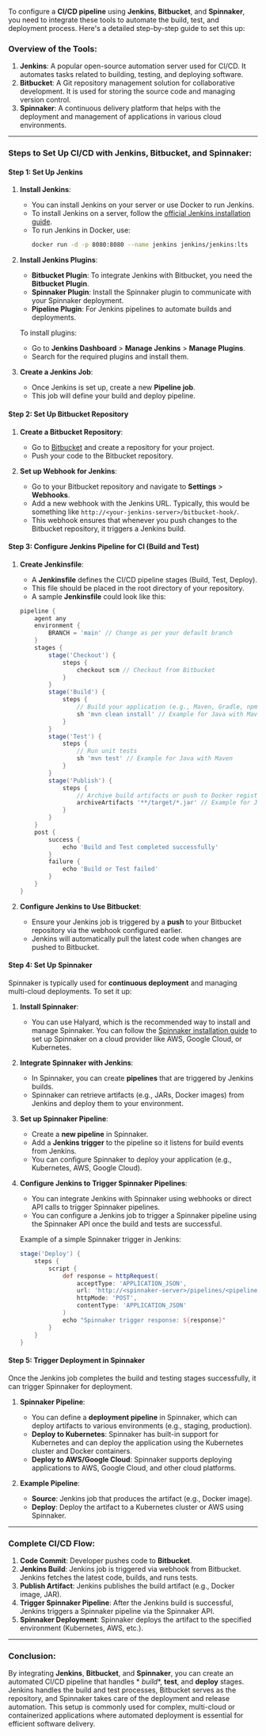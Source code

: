 To configure a **CI/CD pipeline** using **Jenkins**, **Bitbucket**, and **Spinnaker**, you need to integrate these tools
to automate the build, test, and deployment process. Here's a detailed step-by-step guide to set this up:

### **Overview of the Tools:**

1. **Jenkins**: A popular open-source automation server used for CI/CD. It automates tasks related to building, testing,
   and deploying software.
2. **Bitbucket**: A Git repository management solution for collaborative development. It is used for storing the source
   code and managing version control.
3. **Spinnaker**: A continuous delivery platform that helps with the deployment and management of applications in
   various cloud environments.

---

### **Steps to Set Up CI/CD with Jenkins, Bitbucket, and Spinnaker:**

#### **Step 1: Set Up Jenkins**

1. **Install Jenkins**:
    - You can install Jenkins on your server or use Docker to run Jenkins.
    - To install Jenkins on a server, follow
      the [official Jenkins installation guide](https://www.jenkins.io/doc/book/installing/).
    - To run Jenkins in Docker, use:
      ```bash
      docker run -d -p 8080:8080 --name jenkins jenkins/jenkins:lts
      ```

2. **Install Jenkins Plugins**:
    - **Bitbucket Plugin**: To integrate Jenkins with Bitbucket, you need the **Bitbucket Plugin**.
    - **Spinnaker Plugin**: Install the Spinnaker plugin to communicate with your Spinnaker deployment.
    - **Pipeline Plugin**: For Jenkins pipelines to automate builds and deployments.

   To install plugins:
    - Go to **Jenkins Dashboard** > **Manage Jenkins** > **Manage Plugins**.
    - Search for the required plugins and install them.

3. **Create a Jenkins Job**:
    - Once Jenkins is set up, create a new **Pipeline job**.
    - This job will define your build and deploy pipeline.

#### **Step 2: Set Up Bitbucket Repository**

1. **Create a Bitbucket Repository**:
    - Go to [Bitbucket](https://bitbucket.org/) and create a repository for your project.
    - Push your code to the Bitbucket repository.

2. **Set up Webhook for Jenkins**:
    - Go to your Bitbucket repository and navigate to **Settings** > **Webhooks**.
    - Add a new webhook with the Jenkins URL. Typically, this would be something like
      `http://<your-jenkins-server>/bitbucket-hook/`.
    - This webhook ensures that whenever you push changes to the Bitbucket repository, it triggers a Jenkins build.

#### **Step 3: Configure Jenkins Pipeline for CI (Build and Test)**

1. **Create Jenkinsfile**:
    - A **Jenkinsfile** defines the CI/CD pipeline stages (Build, Test, Deploy).
    - This file should be placed in the root directory of your repository.
    - A sample **Jenkinsfile** could look like this:

   ```groovy
   pipeline {
       agent any
       environment {
           BRANCH = 'main' // Change as per your default branch
       }
       stages {
           stage('Checkout') {
               steps {
                   checkout scm // Checkout from Bitbucket
               }
           }
           stage('Build') {
               steps {
                   // Build your application (e.g., Maven, Gradle, npm, etc.)
                   sh 'mvn clean install' // Example for Java with Maven
               }
           }
           stage('Test') {
               steps {
                   // Run unit tests
                   sh 'mvn test' // Example for Java with Maven
               }
           }
           stage('Publish') {
               steps {
                   // Archive build artifacts or push to Docker registry if needed
                   archiveArtifacts '**/target/*.jar' // Example for Java JAR
               }
           }
       }
       post {
           success {
               echo 'Build and Test completed successfully'
           }
           failure {
               echo 'Build or Test failed'
           }
       }
   }
   ```

2. **Configure Jenkins to Use Bitbucket**:
    - Ensure your Jenkins job is triggered by a **push** to your Bitbucket repository via the webhook configured
      earlier.
    - Jenkins will automatically pull the latest code when changes are pushed to Bitbucket.

#### **Step 4: Set Up Spinnaker**

Spinnaker is typically used for **continuous deployment** and managing multi-cloud deployments. To set it up:

1. **Install Spinnaker**:
    - You can use Halyard, which is the recommended way to install and manage Spinnaker. You can follow
      the [Spinnaker installation guide](https://www.spinnaker.io/docs/setup/install/halyard/) to set up Spinnaker on a
      cloud provider like AWS, Google Cloud, or Kubernetes.

2. **Integrate Spinnaker with Jenkins**:
    - In Spinnaker, you can create **pipelines** that are triggered by Jenkins builds.
    - Spinnaker can retrieve artifacts (e.g., JARs, Docker images) from Jenkins and deploy them to your environment.

3. **Set up Spinnaker Pipeline**:
    - Create a **new pipeline** in Spinnaker.
    - Add a **Jenkins trigger** to the pipeline so it listens for build events from Jenkins.
    - You can configure Spinnaker to deploy your application (e.g., Kubernetes, AWS, Google Cloud).

4. **Configure Jenkins to Trigger Spinnaker Pipelines**:
    - You can integrate Jenkins with Spinnaker using webhooks or direct API calls to trigger Spinnaker pipelines.
    - You can configure a Jenkins job to trigger a Spinnaker pipeline using the Spinnaker API once the build and tests
      are successful.

   Example of a simple Spinnaker trigger in Jenkins:

   ```groovy
   stage('Deploy') {
       steps {
           script {
               def response = httpRequest(
                   acceptType: 'APPLICATION_JSON',
                   url: 'http://<spinnaker-server>/pipelines/<pipeline-name>/trigger',
                   httpMode: 'POST',
                   contentType: 'APPLICATION_JSON'
               )
               echo "Spinnaker trigger response: ${response}"
           }
       }
   }
   ```

#### **Step 5: Trigger Deployment in Spinnaker**

Once the Jenkins job completes the build and testing stages successfully, it can trigger Spinnaker for deployment.

1. **Spinnaker Pipeline**:
    - You can define a **deployment pipeline** in Spinnaker, which can deploy artifacts to various environments (e.g.,
      staging, production).
    - **Deploy to Kubernetes**: Spinnaker has built-in support for Kubernetes and can deploy the application using the
      Kubernetes cluster and Docker containers.
    - **Deploy to AWS/Google Cloud**: Spinnaker supports deploying applications to AWS, Google Cloud, and other cloud
      platforms.

2. **Example Pipeline**:
    - **Source**: Jenkins job that produces the artifact (e.g., Docker image).
    - **Deploy**: Deploy the artifact to a Kubernetes cluster or AWS using Spinnaker.

---

### **Complete CI/CD Flow**:

1. **Code Commit**: Developer pushes code to **Bitbucket**.
2. **Jenkins Build**: Jenkins job is triggered via webhook from Bitbucket. Jenkins fetches the latest code, builds, and
   runs tests.
3. **Publish Artifact**: Jenkins publishes the build artifact (e.g., Docker image, JAR).
4. **Trigger Spinnaker Pipeline**: After the Jenkins build is successful, Jenkins triggers a Spinnaker pipeline via the
   Spinnaker API.
5. **Spinnaker Deployment**: Spinnaker deploys the artifact to the specified environment (Kubernetes, AWS, etc.).

---

### **Conclusion**:

By integrating **Jenkins**, **Bitbucket**, and **Spinnaker**, you can create an automated CI/CD pipeline that handles *
*build**, **test**, and **deploy** stages. Jenkins handles the build and test processes, Bitbucket serves as the
repository, and Spinnaker takes care of the deployment and release automation. This setup is commonly used for complex,
multi-cloud or containerized applications where automated deployment is essential for efficient software delivery.